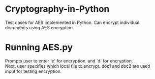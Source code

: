 # Cryptography-in-Python
Test cases for AES implemented in Python. Can encrypt individual documents using AES encryption.
<h1>Running AES.py</h1>
<p>Prompts user to enter 'e' for encryption, and 'd' for encryption. <br>
  Next, user specifies which local file to encrypt. doc1 and doc2 are used
input for testing encryption.</p>
